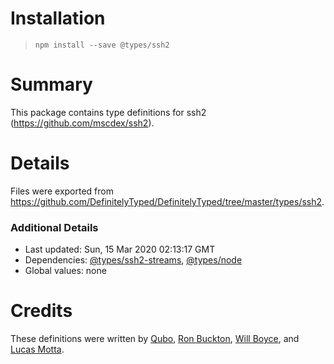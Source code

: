 # Installation
> `npm install --save @types/ssh2`

# Summary
This package contains type definitions for ssh2 (https://github.com/mscdex/ssh2).

# Details
Files were exported from https://github.com/DefinitelyTyped/DefinitelyTyped/tree/master/types/ssh2.

### Additional Details
 * Last updated: Sun, 15 Mar 2020 02:13:17 GMT
 * Dependencies: [@types/ssh2-streams](https://npmjs.com/package/@types/ssh2-streams), [@types/node](https://npmjs.com/package/@types/node)
 * Global values: none

# Credits
These definitions were written by [Qubo](https://github.com/tkQubo), [Ron Buckton](https://github.com/rbuckton), [Will Boyce](https://github.com/wrboyce), and [Lucas Motta](https://github.com/lucasmotta).
